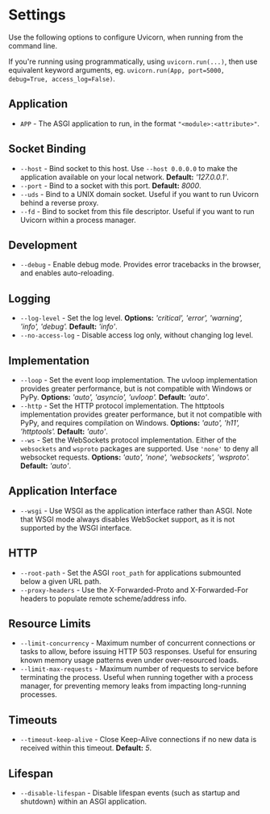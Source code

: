 # Settings

Use the following options to configure Uvicorn, when running from the command line.

If you're running using programmatically, using `uvicorn.run(...)`, then use
equivalent keyword arguments, eg. `uvicorn.run(App, port=5000, debug=True, access_log=False)`.

## Application

* `APP` - The ASGI application to run, in the format `"<module>:<attribute>"`.

## Socket Binding

* `--host` - Bind socket to this host. Use `--host 0.0.0.0` to make the application available on your local network. **Default:** *'127.0.0.1'*.
* `--port` - Bind to a socket with this port. **Default:** *8000*.
* `--uds` - Bind to a UNIX domain socket. Useful if you want to run Uvicorn behind a reverse proxy.
* `--fd` - Bind to socket from this file descriptor. Useful if you want to run Uvicorn within a process manager.

## Development

* `--debug` - Enable debug mode. Provides error tracebacks in the browser, and enables auto-reloading.

## Logging

* `--log-level` - Set the log level. **Options:** *'critical', 'error', 'warning', 'info', 'debug'.* **Default:** *'info'*.
* `--no-access-log` - Disable access log only, without changing log level.

## Implementation

* `--loop` - Set the event loop implementation. The uvloop implementation provides greater performance, but is not compatible with Windows or PyPy. **Options:** *'auto', 'asyncio', 'uvloop'.* **Default:** *'auto'*.
* `--http` - Set the HTTP protocol implementation. The httptools implementation provides greater performance, but it not compatible with PyPy, and requires compilation on Windows. **Options:** *'auto', 'h11', 'httptools'.* **Default:** *'auto'*.
* `--ws` - Set the WebSockets protocol implementation. Either of the `websockets` and `wsproto` packages are supported. Use `'none'` to deny all websocket requests. **Options:** *'auto', 'none', 'websockets', 'wsproto'.* **Default:** *'auto'*.

## Application Interface

* `--wsgi` - Use WSGI as the application interface rather than ASGI. Note that WSGI mode always disables WebSocket support, as it is not supported by the WSGI interface.

## HTTP

* `--root-path` - Set the ASGI `root_path` for applications submounted below a given URL path.
* `--proxy-headers` - Use the X-Forwarded-Proto and X-Forwarded-For headers to populate remote scheme/address info.

## Resource Limits

* `--limit-concurrency` - Maximum number of concurrent connections or tasks to allow, before issuing HTTP 503 responses. Useful for ensuring known memory usage patterns even under over-resourced loads.
* `--limit-max-requests` - Maximum number of requests to service before terminating the process. Useful when running together with a process manager, for preventing memory leaks from impacting long-running processes.

## Timeouts

* `--timeout-keep-alive` - Close Keep-Alive connections if no new data is received within this timeout. **Default:** *5*.

## Lifespan

* `--disable-lifespan` - Disable lifespan events (such as startup and shutdown) within an ASGI application.
